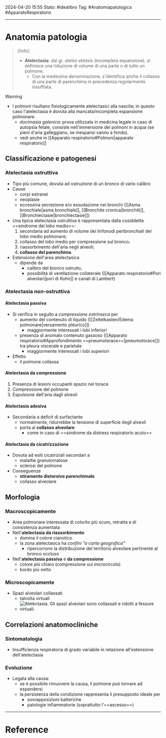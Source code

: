 2024-04-20 15:55
Stato: #idealibro 
Tag: #Anatomiapatologica #ApparatoRespiratorio 

---
# Anatomia patologia
>[!info]
> - **Atelectasia**: dal gr. *ateles ektasis* (incompleta espansione), si definisce una riduzione di volume di una parte o di tutto un polmone.
> 	- Con la medesima denominazione, s'identifica anche il collasso di una parte di parenchima in precedenza regolarmente insufflata.

>[!warning]
> - I polmoni risultano fisiologicamente atelectasici alla nascita; in questo caso l'atelectasia è dovuta alla mancata/incompleta espansione polmonare.
> 	- *docimasia galenica*: prova utilizzata in medicina legale in caso di autopsia fetale, consiste nell'immersione dei polmoni in acqua (se pieni d'aria galleggiano, se inespansi vanno a fondo).
> 	- vedi anche in [[Apparato respiratorio#Polmoni|apparato respiratorio]]
## Classificazione e patogenesi
### Atelectasia ostruttiva
- Tipo più comune, dovuta ad ostruzione di un bronco di vario calibro
- Cause
	- corpi estranei
	- neoplasie
	- eccessiva secrezione e/o essudazione nei bronchi ([[Asma bronchiale|asma bronchiale]], [[Bronchite cronica|bronchiti]], [[Bronchiectasie|bronchiectasie]])
- Una tipica atelectasia ostruttiva è rappresentata dalla cosiddetta ==sindrome del lobo medio==:
	1. secondaria ad aumento di volume dei linfonodi peribronchiali del lobo medio polmonare;
	2. collasso del lobo medio per compressione sul bronco;
	3. riassorbimento dell'aria negli alveoli;
	4. **collasso del parenchima**.
- Estensione dell'area atelectasica
	- dipende da
		- calibro del bronco ostruito,
		- possibilità di ventilazione collaterale ([[Apparato respiratorio#Pori alveolari|pori di Kohn]] e canali di Lambert)
### Atelectasia non-ostruttiva
#### Atelectasia passiva
- Si verifica in seguito a *compressione estrinseca* per
	- aumento del contenuto di liquido ([[Zettelkasten/Edema polmonare|versamento pleurico]])
		- maggiormente interessati i lobi inferiori
	- presenza di anomalo contenuto gassoso ([[Apparato respiratorio#Approfondimento ==pneumotorace==|pneumotorace]]) tra pleura viscerale e parietale
		- maggiormente interessati i lobi superiori
- Effetto
	- il polmone collassa
#### Atelectasia da compressione
1. Presenza di lesioni occupanti spazio nel torace
2. Compressione del polmone
3. Espulsione dell'aria dagli alveoli
#### Atelectasia adesiva
- Secondaria a deficit di surfactante
	- normalmente, ridurrebbe la tensione di superficie degli alveoli
	- porta al **collasso alveolare**
		- come in caso di ==sindrome da distress respiratorio acuto==
#### Atelectasia da cicatrizzazione
- Dovuta ad esiti cicatriziali secondari a
	- malattie granulomatose
	- sclerosi del polmone
- Conseguenze
	- **stiramento distorsivo parenchimale**
	- collasso alveolare
## Morfologia
### Macroscopicamente
- Area polmonare interessata di colorito più scuro, retratta e di consistenza aumentata
- Nell'**atelectasia da riassorbimento**
	- domina il colore cianotico
	- la zona atelectasica ha *confini "a carta geografica"*
		- ripercorrono la distribuzione del territorio alveolare pertinente al bronco occluso
- Nell'**atelectasia passiva** e **da compressione**
	- colore più chiaro (compressione sul microcircolo)
	- bordo più netto
### Microscopicamente
- Spazi alveolari collassati
	- talvolta virtuali
	- ![Atelectasia. Gli spazi alveolari sono collassati e ridotti a fessure virtuali.](https://i.imgur.com/J0ROxWz.png)
## Correlazioni anatomocliniche
### Sintomatologia
- Insufficienza respiratoria di grado variabile in relazione all'estensione dell'atelectasia
### Evoluzione
- Legata alla causa:
	- se è possibile rimuovere la causa, il polmone può tornare ad espandersi
	- la persistenza della condizione rappresenta il presupposto ideale per
		- sovrapposizioni batteriche
		- patologie infiammatorie (soprattutto l'==ascesso==)







---
# Reference